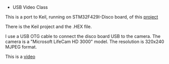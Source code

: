 * USB Video Class

This is a port to Keil, running on STM32F429I-Disco board, of this [project](https://github.com/iliasam/STM32F4_UVC_Camera "USB Video Class")

There is the Keil project and the .HEX file. 

I use a USB OTG cable to connect the disco board USB to the camera. The camera is a "Microsoft LifeCam HD 3000" model. The resolution is 320x240 MJPEG format.

This is a [video](https://www.youtube.com/watch?v=FNgt-5cmiAw "USB Video Class")
